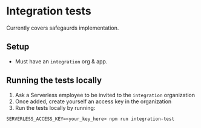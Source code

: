 # Integration tests

Currently covers safegaurds implementation.

## Setup

- Must have an `integration` org & app.

## Running the tests locally

1. Ask a Serverless employee to be invited to the `integration` organization
2. Once added, create yourself an access key in the organization
3. Run the tests locally by running:

```
SERVERLESS_ACCESS_KEY=<your_key_here> npm run integration-test
```
